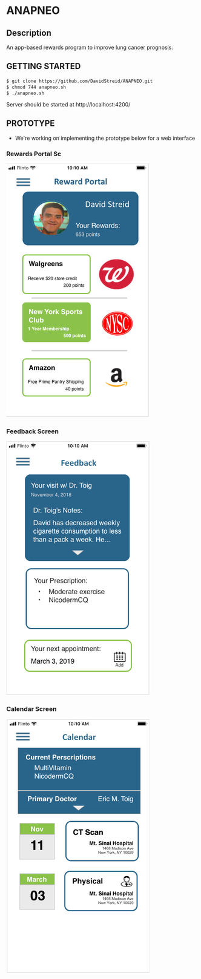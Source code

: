 # ANAPNEO

## Description
An app-based rewards program to improve lung cancer prognosis.

## GETTING STARTED
~~~~
$ git clone https://github.com/DavidStreid/ANAPNEO.git
$ chmod 744 anapneo.sh
$ ./anapneo.sh
~~~~

Server should be started at http://localhost:4200/

## PROTOTYPE
* We're working on implementing the prototype below for a web interface
### Rewards Portal Sc
![Rewards Portal](/md/RewardPortal.png)

### Feedback Screen
![Feedback](/md/Feedback.png)

### Calendar Screen
![Feedback](/md/Calendar.png)


